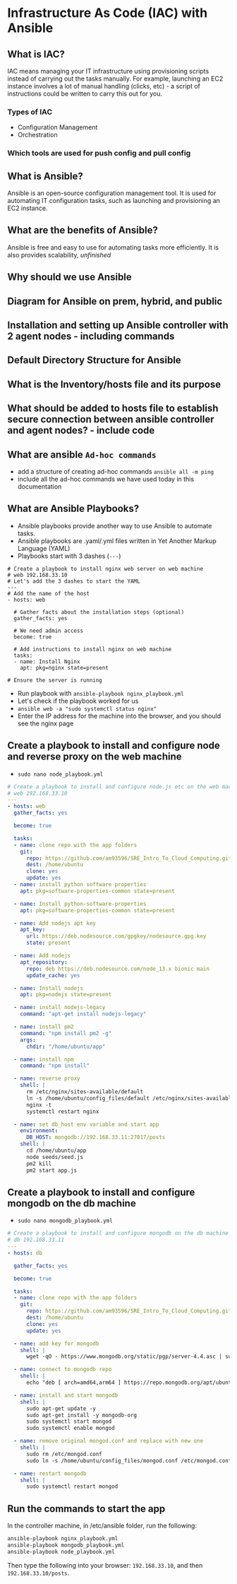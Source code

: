 # Infrastructure As Code (IAC) with Ansible

## What is IAC?
IAC means managing your IT infrastructure using provisioning scripts instead of carrying out the tasks manually. For example, launching an EC2 instance involves a lot of manual handling (clicks, etc) - a script of instructions could be written to carry this out for you.

### Types of IAC
- Configuration Management
- Orchestration

### Which tools are used for push config and pull config

## What is Ansible?
Ansible is an open-source configuration management tool. It is used for automating IT configuration tasks, such as launching and provisioning an EC2 instance.

## What are the benefits of Ansible?
Ansible is free and easy to use for automating tasks more efficiently. It is also provides scalability, *unfinished*

## Why should we use Ansible

## Diagram for Ansible on prem, hybrid, and public

## Installation and setting up Ansible controller with 2 agent nodes - including commands

## Default Directory Structure for Ansible

## What is the Inventory/hosts file and its purpose

## What should be added to hosts file to establish secure connection between ansible controller and agent nodes? - include code

## What are ansible `Ad-hoc commands`

- add a structure of creating ad-hoc commands `ansible all -m ping`
- include all the ad-hoc commands we have used today in this documentation

## What are Ansible Playbooks?
- Ansible playbooks provide another way to use Ansible to automate tasks.
- Ansible playbooks are .yaml/.yml files written in Yet Another Markup Language (YAML)
- Playbooks start with 3 dashes (`---`)
```
# Create a playbook to install nginx web server on web machine
# web 192.168.33.10
# Let's add the 3 dashes to start the YAML 
---
# Add the name of the host
- hosts: web

  # Gather facts about the installation steps (optional)
  gather_facts: yes

  # We need admin access
  become: true

  # Add instructions to install nginx on web machine
  tasks:
  - name: Install Nginx
    apt: pkg=nginx state=present
    
# Ensure the server is running
```
- Run playbook with `ansible-playbook nginx_playbook.yml`
- Let's check if the playbook worked for us
- `ansible web -a "sudo systemctl status nginx"`
- Enter the IP address for the machine into the browser, and you should see the nginx page

## Create a playbook to install and configure node and reverse proxy on the web machine
- `sudo nano node_playbook.yml`
```yaml
# Create a playbook to install and configure node.js etc on the web machine
# web 192.168.33.10
---
- hosts: web
  gather_facts: yes

  become: true

  tasks:
  - name: clone repo with the app folders
    git:
      repo: https://github.com/am93596/SRE_Intro_To_Cloud_Computing.git
      dest: /home/ubuntu
      clone: yes
      update: yes
  - name: install python software properties
    apt: pkg=software-properties-common state=present

  - name: Install python-software-properties
    apt: pkg=software-properties-common state=present

  - name: Add nodejs apt key
    apt_key:
      url: https://deb.nodesource.com/gpgkey/nodesource.gpg.key
      state: present

  - name: Add nodejs
    apt_repository:
      repo: deb https://deb.nodesource.com/node_13.x bionic main
      update_cache: yes

  - name: Install nodejs
    apt: pkg=nodejs state=present

  - name: install nodejs-legacy
    command: "apt-get install nodejs-legacy"

  - name: install pm2
    command: "npm install pm2 -g"
    args:
      chdir: "/home/ubuntu/app"

  - name: install npm
    command: "npm install"

  - name: reverse proxy
    shell: |
      rm /etc/nginx/sites-available/default
      ln -s /home/ubuntu/config_files/default /etc/nginx/sites-available/default
      nginx -t
      systemctl restart nginx

  - name: set db_host env variable and start app
    environment:
      DB_HOST: mongodb://192.168.33.11:27017/posts
    shell: |
      cd /home/ubuntu/app
      node seeds/seed.js
      pm2 kill
      pm2 start app.js
```
## Create a playbook to install and configure mongodb on the db machine
- `sudo nano mongodb_playbook.yml`
```yaml
# Create a playbook to install and configure mongodb on the db machine
# db 192.168.33.11
---
- hosts: db

  gather_facts: yes

  become: true

  tasks:
  - name: clone repo with the app folders
    git:
      repo: https://github.com/am93596/SRE_Intro_To_Cloud_Computing.git
      dest: /home/ubuntu
      clone: yes
      update: yes

  - name: add key for mongodb
    shell: |
      wget -qO - https://www.mongodb.org/static/pgp/server-4.4.asc | sudo apt-key add

  - name: connect to mongodb repo
    shell: |
      echo "deb [ arch=amd64,arm64 ] https://repo.mongodb.org/apt/ubuntu xenial/mongodb-org/4.4 multiverse" | sudo tee /etc/apt/sources.list.d/mongodb-org-4.4.list

  - name: install and start mongodb
    shell: |
      sudo apt-get update -y
      sudo apt-get install -y mongodb-org
      sudo systemctl start mongod
      sudo systemctl enable mongod

  - name: remove original mongod.conf and replace with new one
    shell: |
      sudo rm /etc/mongod.conf
      sudo ln -s /home/ubuntu/config_files/mongod.conf /etc/mongod.conf

  - name: restart mongodb
    shell: |
      sudo systemctl restart mongod
```
## Run the commands to start the app
In the controller machine, in /etc/ansible folder, run the following:
```bash
ansible-playbook nginx_playbook.yml
ansible-playbook mongodb_playbook.yml
ansible-playbook node_playbook.yml
```  
Then type the following into your browser: `192.168.33.10`, and then `192.168.33.10/posts`.
